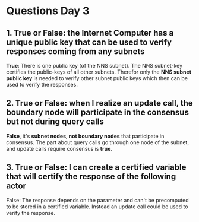 # Questions Day 3

## 1. True or False: the Internet Computer has a unique public key that can be used to verify responses coming from any subnets

**True**: There is one public key (of the NNS subnet).
The NNS subnet-key certifies the public-keys of all other subnets.
Therefor only the **NNS subnet public key** is needed to verify other subnet public keys which then can be used to verify the responses.

## 2. True or False: when I realize an update call, the boundary node will participate in the consensus but not during query calls

**False**, it's **subnet nodes, not boundary nodes** that participate in consensus.
The part about query calls go through one node of the subnet, and update calls require consensus is **true**.

## 3. True or False: I can create a certified variable that will certify the response of the following actor

False: The response depends on the parameter and can't be precomputed to be stored in a certified variable.
Instead an update call could be used to verify the response.
